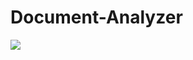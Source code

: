 # Document-Analyzer
![](https://github.com/shahed011/document-analyzer/workflows/Deploy%20to%20Amazon%20ECS/badge.svg)
